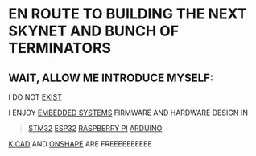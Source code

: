 # EN ROUTE TO BUILDING THE NEXT SKYNET AND BUNCH OF TERMINATORS

## WAIT, ALLOW ME INTRODUCE MYSELF:

I DO NOT [EXIST](https://www.linkedin.com/in/kelvin-karani)


I ENJOY [EMBEDDED SYSTEMS](https://en.m.wikipedia.org/wiki/Embedded_system) FIRMWARE AND HARDWARE DESIGN IN
> [STM32](https://www.st.com/en/microcontrollers-microprocessors/stm32-32-bit-arm-cortex-mcus.html)
> [ESP32](https://www.espressif.com/en/products/socs/esp32)
> [RASPBERRY PI](https://www.raspberrypi.com/)
> [ARDUINO](https://www.arduino.cc/)


[KICAD](https://www.kicad.org/) AND [ONSHAPE](https://www.onshape.com/en/) ARE FREEEEEEEEEE

